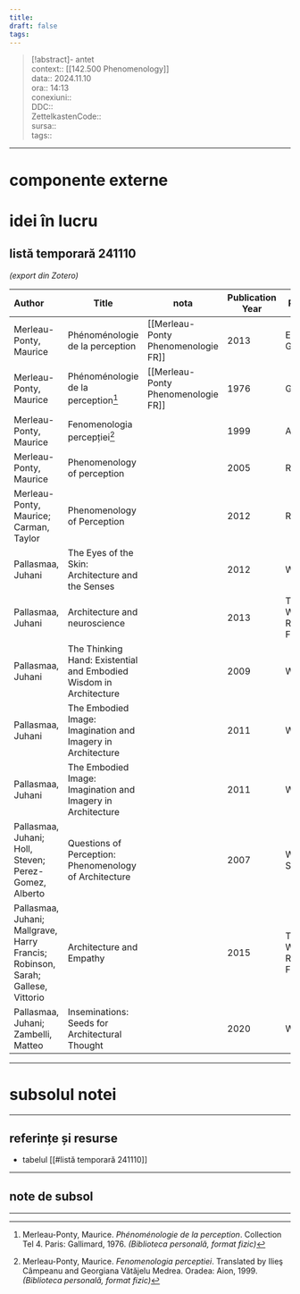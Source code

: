 ```yaml
---
title: 
draft: false
tags:
---
```

> [!abstract]- antet  
> context:: [[142.500 Phenomenology]]  
> data:: 2024.11.10  
> ora:: 14:13  
> conexiuni::  
> DDC::  
> ZettelkastenCode::  
> sursa::  
> tags::  


---
# componente externe  

  
# idei în lucru  
## listă temporară 241110  
*(export din Zotero)*  
  
| Author                                                                          | Title                                                              | nota                                | Publication Year | Publisher                          |
| :------------------------------------------------------------------------------ | ------------------------------------------------------------------ | ----------------------------------- | ---------------- | ---------------------------------- |
| Merleau-Ponty, Maurice                                                          | Phénoménologie de la perception                                    | [[Merleau-Ponty Phenomenologie FR]] | 2013             | Editions Gallimard                 |
| Merleau-Ponty, Maurice                                                          | Phénoménologie de la perception[^1]                                | [[Merleau-Ponty Phenomenologie FR]] | 1976             | Gallimard                          |
| Merleau-Ponty, Maurice                                                          | Fenomenologia percepției[^2]                                       |                                     | 1999             | Aion                               |
| Merleau-Ponty, Maurice                                                          | Phenomenology of perception                                        |                                     | 2005             | Routledge                          |
| Merleau-Ponty, Maurice; Carman, Taylor                                          | Phenomenology of Perception                                        |                                     | 2012             | Routledge                          |
| Pallasmaa, Juhani                                                               | The Eyes of the Skin: Architecture and the Senses                  |                                     | 2012             | Wiley                              |
| Pallasmaa, Juhani                                                               | Architecture and neuroscience                                      |                                     | 2013             | Tapio Wirkkala-Rut Bryk Foundation |
| Pallasmaa, Juhani                                                               | The Thinking Hand: Existential and Embodied Wisdom in Architecture |                                     | 2009             | Wiley                              |
| Pallasmaa, Juhani                                                               | The Embodied Image: Imagination and Imagery in Architecture        |                                     | 2011             | Wiley                              |
| Pallasmaa, Juhani                                                               | The Embodied Image: Imagination and Imagery in Architecture        |                                     | 2011             | Wiley                              |
| Pallasmaa, Juhani; Holl, Steven; Perez-Gomez, Alberto                           | Questions of Perception: Phenomenology of Architecture             |                                     | 2007             | William K Stout Pub                |
| Pallasmaa, Juhani; Mallgrave, Harry Francis; Robinson, Sarah; Gallese, Vittorio | Architecture and Empathy                                           |                                     | 2015             | Tapio Wirkkala-Rut Bryk Foundation |
| Pallasmaa, Juhani; Zambelli, Matteo                                             | Inseminations: Seeds for Architectural Thought                     |                                     | 2020             | Wiley                              |

  


---
# subsolul notei  
---
## referințe și resurse  
- tabelul [[#listă temporară 241110]]  

---
## note de subsol
---

[^1]: Merleau-Ponty, Maurice. _Phénoménologie de la perception_. Collection Tel 4. Paris: Gallimard, 1976. *(Biblioteca personală, format fizic)*  
[^2]: Merleau-Ponty, Maurice. _Fenomenologia perceptiei_. Translated by Ilieş Câmpeanu and Georgiana Vătăjelu Medrea. Oradea: Aion, 1999. *(Biblioteca personală, format fizic)*  